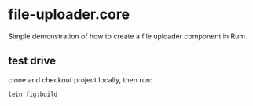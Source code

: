# file-uploader.core

Simple demonstration of how to create a file uploader component in Rum


## test drive

clone and checkout project locally, then run:


    lein fig:build


